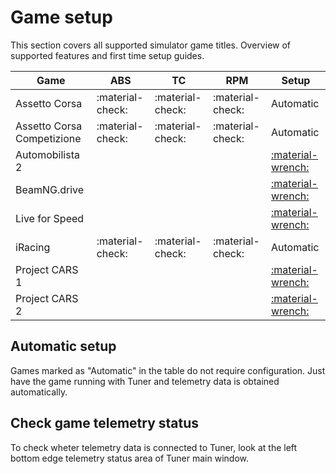 # Game setup

This section covers all supported simulator game titles. Overview of supported features and first time setup guides.

| Game                       | ABS              | TC               | RPM              | Setup                                 |
| -------------------------- | ---------------- | ---------------- | ---------------- | ------------------------------------- |
| Assetto Corsa              | :material-check: | :material-check: | :material-check: | Automatic                             |
| Assetto Corsa Competizione | :material-check: | :material-check: | :material-check: | Automatic                             |
| Automobilista 2            |                  |                  |                  | [:material-wrench:](Automobilista2.md) |
| BeamNG.drive               |                  |                  |                  | [:material-wrench:](BeamNG.md)        |
| Live for Speed             |                  |                  |                  | [:material-wrench:](LFS.md)           |
| iRacing                    | :material-check: | :material-check: | :material-check: | Automatic                             |
| Project CARS 1             |                  |                  |                  | [:material-wrench:](PC1.md)           |
| Project CARS 2             |                  |                  |                  | [:material-wrench:](PC2.md)           |

## Automatic setup

Games marked as "Automatic" in the table do not require configuration. Just have the game running with Tuner and telemetry data is obtained automatically.

## Check game telemetry status

To check wheter telemetry data is connected to Tuner, look at the left bottom edge telemetry status area of Tuner main window.